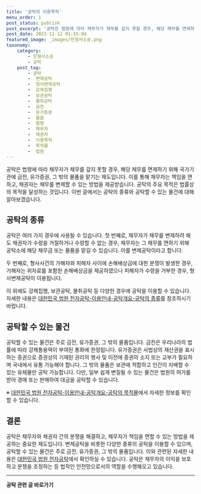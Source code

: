 ```yaml
---
title: '공탁의 이용목적'
menu_order: 1
post_status: publish
post_excerpt: '공탁은 법령에 따라 채무자가 채무를 갚지 못할 경우, 해당 채무를 면제하기 위해 국가기관에 금전, 유가증권, 그 밖의 물품을 맡기는 제도입니다. 이를 통해 채무자는 책임을 면하고, 채권자는 채무를 변제할 수 있는 방법을 제공받습니다. 공탁의 주요 목적은 법률상의 목적을 달성하는 것입니다. 이번 글에서는 공탁의 종류와 공탁할 수 있는 물건에 대해 알아보겠습니다.'
post_date: 2023-11-12 01:55:04
featured_image: _images/민형사소송.png
taxonomy:
    category:
        - 민형사소송
        - 공탁
    post_tag:
        - 공탁
        -  변제공탁
        -  형사변제공탁
        -  강제집행
        -  보관공탁
        -  몰취공탁
        -  금전
        -  유가증권
        -  물품
        -  법령
        -  채무자
        -  채권자
        -  이용목적
        -  목적물
        -  법원
---
```



공탁은 법령에 따라 채무자가 채무를 갚지 못할 경우, 해당 채무를 면제하기 위해 국가기관에 금전, 유가증권, 그 밖의 물품을 맡기는 제도입니다. 이를 통해 채무자는 책임을 면하고, 채권자는 채무를 변제할 수 있는 방법을 제공받습니다. 공탁의 주요 목적은 법률상의 목적을 달성하는 것입니다. 이번 글에서는 공탁의 종류와 공탁할 수 있는 물건에 대해 알아보겠습니다.

## 공탁의 종류

공탁은 여러 가지 경우에 사용될 수 있습니다. 첫 번째로, 채무자가 채무를 변제하려 해도 채권자가 수령을 거절하거나 수령할 수 없는 경우, 채무자는 그 채무를 면하기 위해 공탁소에 해당 채무금 또는 물품을 맡길 수 있습니다. 이를 변제공탁이라고 합니다.

두 번째로, 형사사건의 가해자와 피해자 사이에 손해배상금에 대한 분쟁이 발생한 경우, 가해자는 위자료를 포함한 손해배상금을 제공하였으나 피해자가 수령을 거부한 경우, 형사변제공탁이 이용됩니다.

이 외에도 강제집행, 보관공탁, 몰취공탁 등 다양한 경우에 공탁을 이용할 수 있습니다. 자세한 내용은 [대한민국 법원 전자공탁-이용안내-공탁개요-공탁의 종류](https://www.e-gongtak.court.go.kr/renewal/index.do)를 참조하시기 바랍니다.

## 공탁할 수 있는 물건

공탁할 수 있는 물건은 주로 금전, 유가증권, 그 밖의 물품입니다. 금전은 우리나라의 법률에 따라 강제통용력이 부여된 통화에 한정됩니다. 유가증권은 사법상의 재산권을 표시하는 증권으로 증권상의 기재된 권리의 행사 및 이전에 증권의 소지 또는 교부가 필요하며 국내에서 유통 가능해야 합니다. 그 밖의 물품은 보관에 적합하고 인간이 지배할 수 있는 유체물만 공탁 가능합니다. 다만, 일부 쉽게 변질될 수 있는 물건은 법원의 허가를 받아 경매 또는 판매하여 대금을 공탁할 수 있습니다.

※ [대한민국 법원 전자공탁-이용안내-공탁개요-공탁의 목적물](https://www.e-gongtak.court.go.kr/renewal/index.do)에서 자세한 정보를 확인할 수 있습니다.

## 결론

공탁은 채무자와 채권자 간의 분쟁을 해결하고, 채무자가 책임을 면할 수 있는 방법을 제공하는 중요한 제도입니다. 변제공탁을 비롯한 다양한 종류의 공탁을 이용할 수 있으며, 공탁할 수 있는 물건은 주로 금전, 유가증권, 그 밖의 물품입니다. 이와 관련된 자세한 내용은 [대한민국 법원 전자공탁](https://www.e-gongtak.court.go.kr/renewal/index.do)에서 확인하실 수 있습니다. 공탁은 채무자의 이익을 보호하고 분쟁을 조정하는 등 법적인 안전망으로서의 역할을 수행해오고 있습니다.


<!-- wp:separator -->
<hr class="wp-block-separator has-alpha-channel-opacity"/>
<!-- /wp:separator -->

<!-- wp:group {"backgroundColor":"base","layout":{"type":"constrained"}} -->
<div class="wp-block-group has-base-background-color has-background"><!-- wp:paragraph {"align":"center","fontSize":"medium"} -->
<p class="has-text-align-center has-large-font-size"><strong>공탁 관련 글 바로가기</strong></p>
<!-- /wp:paragraph -->


<!-- wp:latest-posts
{"categories":[{"id":15187,"count":19,"description":"","link":"https://uknowlaw.com/category/%ea%b3%b5%ed%83%81/","name":"공탁","slug":"공탁","taxonomy":"category","parent":0,"meta":[],"_links":{"self":[{"href":"https://uknowlaw.com/wp-json/wp/v2/categories/15187"}],"collection":[{"href":"https://uknowlaw.com/wp-json/wp/v2/categories"}],"about":[{"href":"https://uknowlaw.com/wp-json/wp/v2/taxonomies/category"}],"wp:post_type":[{"href":"https://uknowlaw.com/wp-json/wp/v2/posts?categories=15187"}],"curies":[{"name":"wp","href":"https://api.w.org/{rel}","templated":true}]}}],"postsToShow":100,"excerptLength":28,"postLayout":"grid","columns":2,"featuredImageAlign":"left","featuredImageSizeSlug":"large","fontSize":"small"} /--></div>
<!-- /wp:group -->